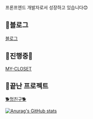 [](https://capsule-render.vercel.app/api?type=slice&color=0:b232b2,100:b232b2&height=200&text=Hello&fontAlign=70&rotate=13&fontAlignY=25&desc=I'm%20Ye%20Bin&descAlign=70.&descAlignY=44&section=footer)


프론프엔드 개발자로서 성장하고 있습니다😊  

## 👾블로그
 [블로그](https://yebin76.github.io/)  

## 🔵진행중🔵
[MY-CLOSET]()

## 💛끝난 프로젝트
[🐕‍멍친구🐕‍](https://github.com/jjugwen/MungFriend_FE)  


[![Anurag's GitHub stats](https://github-readme-stats.vercel.app/api?username=yebin76)](https://github.com/yebin76/github-readme-stats)
